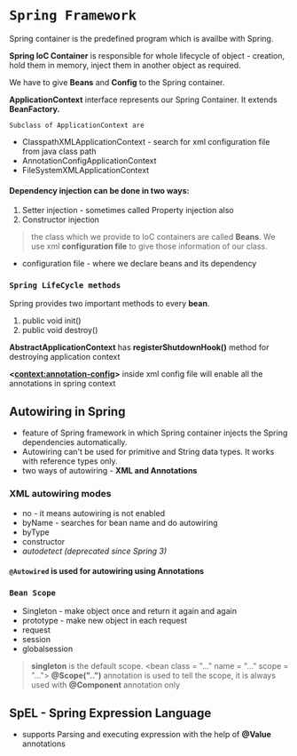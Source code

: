 # ```Spring Framework```

Spring container is the predefined program which is availbe with Spring.

**Spring IoC Container** is responsible for whole lifecycle of object - creation, hold them in memory, inject them in another object as required.

We have to give **Beans** and **Config** to the Spring container.

**ApplicationContext** interface represents our Spring Container. It extends **BeanFactory.**

```Subclass of ApplicationContext are```
- ClasspathXMLApplicationContext - search for xml configuration file from java class path
- AnnotationConfigApplicationContext 
- FileSystemXMLApplicationContext

#### Dependency injection can be done in two ways:
1. Setter injection - sometimes called Property injection also
2. Constructor injection

> the class which we provide to IoC containers are called **Beans**. We use xml **configuration file** to give those information of our class.
- configuration file - where we declare beans and its dependency

### ```Spring LifeCycle methods```
Spring provides two important methods to every **bean**.
1. public void init()
2. public void destroy()

**AbstractApplicationContext** has **registerShutdownHook()** method for destroying application context

**<<context:annotation-config>>** inside xml config file will enable all the annotations in spring context

## Autowiring in Spring
- feature of Spring framework in which Spring container injects the Spring dependencies automatically.
- Autowiring can't be used for primitive and String data types. It works with reference types only.
- two ways of autowiring - **XML and Annotations**

### XML autowiring modes
- no - it means autowiring is not enabled
- byName - searches for bean name and do autowiring
- byType
- constructor
- _autodetect (deprecated since Spring 3)_

#### ```@Autowired``` is used for autowiring using Annotations

### ```Bean Scope```
- Singleton - make object once and return it again and again
- prototype - make new object in each request
- request
- session
- globalsession

> **singleton** is the default scope.
> &lt;bean class = "..." name = "..." scope = "...">
> **@Scope("..")** annotation is used to tell the scope, it is always used with **@Component** annotation only
  
## SpEL - Spring Expression Language 
- supports Parsing and executing expression with the help of **@Value** annotations
